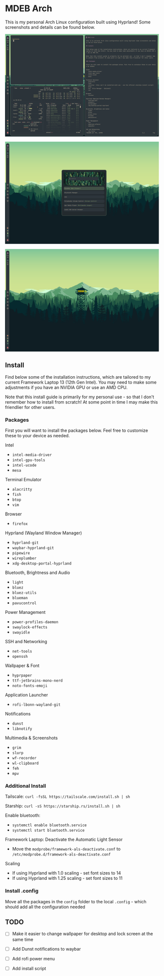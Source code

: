 # MDEB Arch

This is my personal Arch Linux configuration built using Hyprland! Some screenshots and details can be found below.

![screenshot of terminal layout](https://raw.githubusercontent.com/marco-debortoli/mdeb-arch/main/screenshots/terminal.png)

![screenshot of rofi layout](https://raw.githubusercontent.com/marco-debortoli/mdeb-arch/main/screenshots/rofi.png)

![screenshot of wallpaper](https://raw.githubusercontent.com/marco-debortoli/mdeb-arch/main/screenshots/wallpaper.png)

## Install

Find below some of the installation instructions, which are tailored to my current Framework Laptop 13 (12th Gen Intel). You may need to make some adjustments if you have an NVIDIA GPU or use an AMD CPU.

Note that this install guide is primarily for my personal use - so that I don't remember how to install from scratch! At some point in time I may make this friendlier for other users.

### Packages

First you will want to install the packages below. Feel free to customize these to your device as needed.

Intel
- `intel-media-driver`
- `intel-gpu-tools`
- `intel-ucode`
- `mesa`

Terminal Emulator
- `alacritty`
- `fish`
- `btop`
- `vim`

Browser
- `firefox`

Hyprland (Wayland Window Manager)
- `hyprland-git`
- `waybar-hyprland-git`
- `pipewire`
- `wireplumber`
- `xdg-desktop-portal-hyprland`

Bluetooth, Brightness and Audio
- `light`
- `bluez`
- `bluez-utils`
- `blueman`
- `pavucontrol`

Power Management
- `power-profiles-daemon`
- `swaylock-effects`
- `swayidle`

SSH and Networking
- `net-tools`
- `openssh`

Wallpaper & Font
- `hyprpaper`
- `ttf-jetbrains-mono-nerd`
- `noto-fonts-emoji`

Application Launcher
- `rofi-lbonn-wayland-git`

Notifications
- `dunst`
- `libnotify`

Multimedia & Screenshots
- `grim`
- `slurp`
- `wf-recorder`
- `wl-clipboard`
- `feh`
- `mpv`

### Additional Install

Tailscale: `curl -fsSL https://tailscale.com/install.sh | sh`

Starship: `curl -sS https://starship.rs/install.sh | sh`

Enable bluetooth:
- `systemctl enable bluetooth.service`
- `systemctl start bluetooth.service`

Framework Laptop: Deactivate the Automatic Light Sensor
- Move the `modprobe/framework-als-deactivate.conf` to `/etc/modprobe.d/framework-als-deactivate.conf`

Scaling
- If using Hyprland with 1.0 scaling - set font sizes to 14
- If using Hyprland with 1.25 scaling - set font sizes to 11

### Install .config

Move all the packages in the `config` folder to the local `.config` - which should add all the configuration needed

## TODO

- [ ] Make it easier to change wallpaper for desktop and lock screen at the same time
- [ ] Add Dunst notifications to waybar
- [ ] Add rofi power menu
- [ ] Add install script


